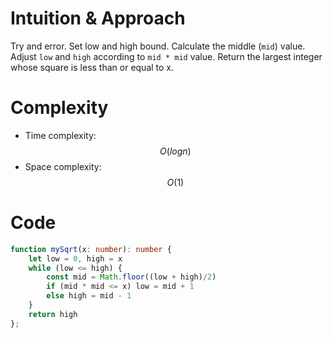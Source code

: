 # Intuition & Approach
Try and error. Set low and high bound. Calculate the middle (`mid`) value. Adjust `low` and `high` according to `mid * mid` value. Return the largest integer whose square is less than or equal to x.

# Complexity
- Time complexity: $$O(logn)$$
- Space complexity: $$O(1)$$

# Code
```ts
function mySqrt(x: number): number {
    let low = 0, high = x
    while (low <= high) {
        const mid = Math.floor((low + high)/2)
        if (mid * mid <= x) low = mid + 1
        else high = mid - 1
    }
    return high
};
```